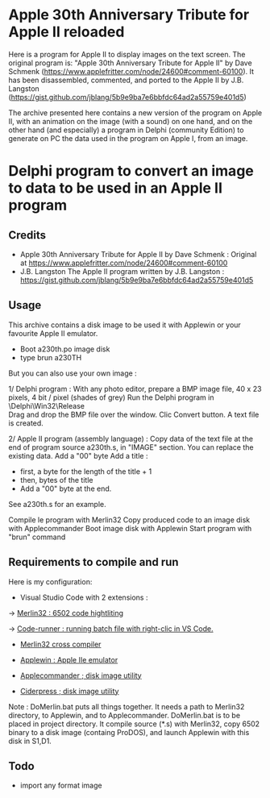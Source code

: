# Apple 30th Anniversary Tribute for Apple II reloaded 
Here is a program for Apple II to display images on the text screen.
The original program is: "Apple 30th Anniversary Tribute for Apple II" by Dave Schmenk (https://www.applefritter.com/node/24600#comment-60100).
It has been disassembled, commented, and ported to the Apple II by J.B. Langston (https://gist.github.com/jblang/5b9e9ba7e6bbfdc64ad2a55759e401d5)

The archive presented here contains a new version of the program on Apple II, with an animation on the image (with a sound) on one hand, and on the other hand (and especially) a program in Delphi (community Edition) to generate on PC the data used in the program on Apple I, from an image.

# Delphi program to convert an image to data to be used in an Apple II program

## Credits

- Apple 30th Anniversary Tribute for Apple II by Dave Schmenk : Original at https://www.applefritter.com/node/24600#comment-60100
- J.B. Langston The Apple II program written by J.B. Langston :
https://gist.github.com/jblang/5b9e9ba7e6bbfdc64ad2a55759e401d5

## Usage

This archive contains a disk image to be used it with Applewin or your favourite Apple II emulator.

- Boot a230th.po image disk
- type brun a230TH

But you can also use your own image :

1/ Delphi program :
With any photo editor, prepare a BMP image file, 40 x 23 pixels, 4 bit / pixel (shades of grey)
Run the Delphi program in \Delphi\Win32\Release\
Drag and drop the BMP file over the window.
Clic Convert button.
A text file is created.

2/ Apple II program (assembly language) :
Copy data of the text file at the end of program source a230th.s, in "IMAGE" section.
You can replace the existing data.
Add a "00" byte
Add a title :

- first, a byte for the length of the title + 1
- then, bytes of the title
- Add a "00" byte at the end.

See a230th.s for an example.

Compile le program with Merlin32
Copy produced code to an image disk with Applecommander
Boot image disk with Applewin
Start program with "brun" command

## Requirements to compile and run

Here is my configuration:

- Visual Studio Code with 2 extensions :

-> [Merlin32 : 6502 code hightliting](marketplace.visualstudio.com/items?itemName=olivier-guinart.merlin32)

-> [Code-runner : running batch file with right-clic in VS Code.](marketplace.visualstudio.com/items?itemName=formulahendry.code-runner)

- [Merlin32 cross compiler](brutaldeluxe.fr/products/crossdevtools/merlin)

- [Applewin : Apple IIe emulator](github.com/AppleWin/AppleWin)

- [Applecommander ; disk image utility](applecommander.sourceforge.net)

- [Ciderpress ; disk image utility](a2ciderpress.com)

Note :
DoMerlin.bat puts all things together. It needs a path to Merlin32 directory, to Applewin, and to Applecommander.
DoMerlin.bat is to be placed in project directory.
It compile source (\*.s) with Merlin32, copy 6502 binary to a disk image (containg ProDOS), and launch Applewin with this disk in S1,D1.

## Todo

- import any format image
